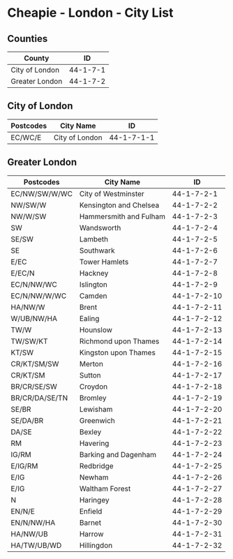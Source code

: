 # Cheapie - London - City List

## Counties

| County | ID |
| ------ | -- |
| City of London | 44-1-7-1 |
| Greater London | 44-1-7-2 |

## City of London

| Postcodes | City Name | ID |
| --------- | ---------- | -- |
| EC/WC/E | City of London | 44-1-7-1-1 |

## Greater London

| Postcodes | City Name | ID |
| --------- | ---------- | -- |
| EC/NW/SW/W/WC | City of Westminster | 44-1-7-2-1 |
| NW/SW/W | Kensington and Chelsea | 44-1-7-2-2 |
| NW/W/SW | Hammersmith and Fulham | 44-1-7-2-3 |
| SW | Wandsworth | 44-1-7-2-4 |
| SE/SW | Lambeth | 44-1-7-2-5 |
| SE | Southwark | 44-1-7-2-6 |
| E/EC | Tower Hamlets | 44-1-7-2-7 |
| E/EC/N | Hackney | 44-1-7-2-8 |
| EC/N/NW/WC | Islington | 44-1-7-2-9 |
| EC/N/NW/W/WC | Camden | 44-1-7-2-10 |
| HA/NW/W | Brent | 44-1-7-2-11 |
| W/UB/NW/HA | Ealing | 44-1-7-2-12 |
| TW/W | Hounslow | 44-1-7-2-13 |
| TW/SW/KT | Richmond upon Thames | 44-1-7-2-14 |
| KT/SW | Kingston upon Thames | 44-1-7-2-15 |
| CR/KT/SM/SW | Merton | 44-1-7-2-16 |
| CR/KT/SM | Sutton | 44-1-7-2-17 |
| BR/CR/SE/SW | Croydon | 44-1-7-2-18 |
| BR/CR/DA/SE/TN | Bromley | 44-1-7-2-19 |
| SE/BR | Lewisham | 44-1-7-2-20 |
| SE/DA/BR | Greenwich | 44-1-7-2-21 |
| DA/SE | Bexley | 44-1-7-2-22 |
| RM | Havering | 44-1-7-2-23 |
| IG/RM | Barking and Dagenham | 44-1-7-2-24 |
| E/IG/RM | Redbridge | 44-1-7-2-25 |
| E/IG | Newham | 44-1-7-2-26 |
| E/IG | Waltham Forest | 44-1-7-2-27 |
| N | Haringey | 44-1-7-2-28 |
| EN/N/E | Enfield | 44-1-7-2-29 |
| EN/N/NW/HA | Barnet | 44-1-7-2-30 |
| HA/NW/UB | Harrow | 44-1-7-2-31 |
| HA/TW/UB/WD | Hillingdon | 44-1-7-2-32 |